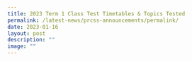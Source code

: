 ```yaml
---
title: 2023 Term 1 Class Test Timetables & Topics Tested
permalink: /latest-news/prcss-announcements/permalink/
date: 2023-01-16
layout: post
description: ""
image: ""
---
```


